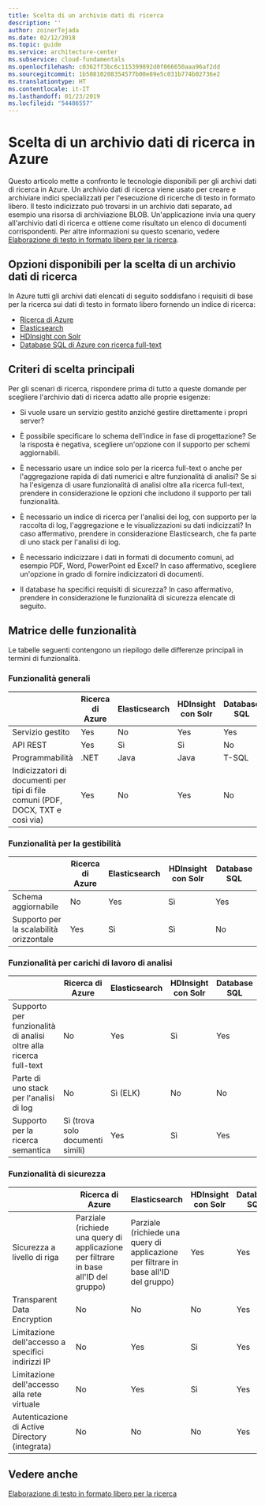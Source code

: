 ```yaml
---
title: Scelta di un archivio dati di ricerca
description: ''
author: zoinerTejada
ms.date: 02/12/2018
ms.topic: guide
ms.service: architecture-center
ms.subservice: cloud-fundamentals
ms.openlocfilehash: c0362ff3bc6c115399892d0f066650aaa96af2dd
ms.sourcegitcommit: 1b50810208354577b00e89e5c031b774b02736e2
ms.translationtype: HT
ms.contentlocale: it-IT
ms.lasthandoff: 01/23/2019
ms.locfileid: "54486557"
---
```

# <a name="choosing-a-search-data-store-in-azure"></a>Scelta di un archivio dati di ricerca in Azure

Questo articolo mette a confronto le tecnologie disponibili per gli archivi dati di ricerca in Azure. Un archivio dati di ricerca viene usato per creare e archiviare indici specializzati per l'esecuzione di ricerche di testo in formato libero. Il testo indicizzato può trovarsi in un archivio dati separato, ad esempio una risorsa di archiviazione BLOB. Un'applicazione invia una query all'archivio dati di ricerca e ottiene come risultato un elenco di documenti corrispondenti. Per altre informazioni su questo scenario, vedere [Elaborazione di testo in formato libero per la ricerca](../scenarios/search.md).

<!-- markdownlint-disable MD026 -->

## <a name="what-are-your-options-when-choosing-a-search-data-store"></a>Opzioni disponibili per la scelta di un archivio dati di ricerca

<!-- markdownlint-enable MD026 -->

In Azure tutti gli archivi dati elencati di seguito soddisfano i requisiti di base per la ricerca sui dati di testo in formato libero fornendo un indice di ricerca:

- [Ricerca di Azure](/azure/search/search-what-is-azure-search)
- [Elasticsearch](https://azuremarketplace.microsoft.com/marketplace/apps/elastic.elasticsearch?tab=Overview)
- [HDInsight con Solr](/azure/hdinsight/hdinsight-hadoop-solr-install-linux)
- [Database SQL di Azure con ricerca full-text](/sql/relational-databases/search/full-text-search)

## <a name="key-selection-criteria"></a>Criteri di scelta principali

Per gli scenari di ricerca, rispondere prima di tutto a queste domande per scegliere l'archivio dati di ricerca adatto alle proprie esigenze:

- Si vuole usare un servizio gestito anziché gestire direttamente i propri server?

- È possibile specificare lo schema dell'indice in fase di progettazione? Se la risposta è negativa, scegliere un'opzione con il supporto per schemi aggiornabili.

- È necessario usare un indice solo per la ricerca full-text o anche per l'aggregazione rapida di dati numerici e altre funzionalità di analisi? Se si ha l'esigenza di usare funzionalità di analisi oltre alla ricerca full-text, prendere in considerazione le opzioni che includono il supporto per tali funzionalità.

- È necessario un indice di ricerca per l'analisi dei log, con supporto per la raccolta di log, l'aggregazione e le visualizzazioni su dati indicizzati? In caso affermativo, prendere in considerazione Elasticsearch, che fa parte di uno stack per l'analisi di log.

- È necessario indicizzare i dati in formati di documento comuni, ad esempio PDF, Word, PowerPoint ed Excel? In caso affermativo, scegliere un'opzione in grado di fornire indicizzatori di documenti.

- Il database ha specifici requisiti di sicurezza? In caso affermativo, prendere in considerazione le funzionalità di sicurezza elencate di seguito.

## <a name="capability-matrix"></a>Matrice delle funzionalità

Le tabelle seguenti contengono un riepilogo delle differenze principali in termini di funzionalità.

### <a name="general-capabilities"></a>Funzionalità generali

| | Ricerca di Azure | Elasticsearch | HDInsight con Solr | Database SQL |
| --- | --- | --- | --- | --- |
| Servizio gestito | Yes | No  | Yes | Yes |  
| API REST | Yes | Sì | Sì | No  |
| Programmabilità | .NET | Java | Java | T-SQL |
| Indicizzatori di documenti per tipi di file comuni (PDF, DOCX, TXT e così via) | Yes | No  | Yes | No  |

### <a name="manageability-capabilities"></a>Funzionalità per la gestibilità

| | Ricerca di Azure | Elasticsearch | HDInsight con Solr | Database SQL |
| --- | --- | --- | --- | --- |
| Schema aggiornabile | No  | Yes | Sì | Yes |
| Supporto per la scalabilità orizzontale  | Yes | Sì | Sì | No  |

### <a name="analytic-workload-capabilities"></a>Funzionalità per carichi di lavoro di analisi

| | Ricerca di Azure | Elasticsearch | HDInsight con Solr | Database SQL |
| --- | --- | --- | --- | --- |
| Supporto per funzionalità di analisi oltre alla ricerca full-text | No  | Yes | Sì | Yes |
| Parte di uno stack per l'analisi di log | No  | Sì (ELK) |  No  | No  |
| Supporto per la ricerca semantica | Sì (trova solo documenti simili) | Yes | Sì | Yes |

### <a name="security-capabilities"></a>Funzionalità di sicurezza

| | Ricerca di Azure | Elasticsearch | HDInsight con Solr | Database SQL |
| --- | --- | --- | --- | --- |
| Sicurezza a livello di riga | Parziale (richiede una query di applicazione per filtrare in base all'ID del gruppo) | Parziale (richiede una query di applicazione per filtrare in base all'ID del gruppo) | Yes | Yes |
| Transparent Data Encryption | No  | No  | No  | Yes |  
| Limitazione dell'accesso a specifici indirizzi IP | No  | Yes | Sì | Yes |
| Limitazione dell'accesso alla rete virtuale | No  | Yes | Sì | Yes |  
| Autenticazione di Active Directory (integrata) | No  | No  | No  | Yes |

## <a name="see-also"></a>Vedere anche 

[Elaborazione di testo in formato libero per la ricerca](../scenarios/search.md)
